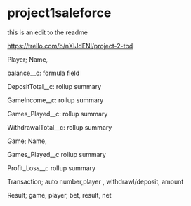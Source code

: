 # project1saleforce
this is an edit to the readme

https://trello.com/b/nXIJdENl/project-2-tbd

Player; Name,

balance__c: formula field

DepositTotal__c: rollup summary

GameIncome__c: rollup summary

Games_Played__c: rollup summary

WithdrawalTotal__c: rollup summary


Game; Name,

Games_Played__c rollup summary

Profit_Loss__c rollup summary

Transaction; auto number,player , withdrawl/deposit, amount

Result; game, player, bet, result, net


